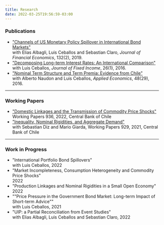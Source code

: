 ```yaml
---
title: Research
date: 2022-03-25T19:56:59-03:00
---
```


### **Publications**
- ["Channels of US Monetary Policy Spillover in International Bond Markets"](https://www.sciencedirect.com/science/article/abs/pii/S0304405X19301072?via%3Dihub)   
with Elias Albagli, Luis Ceballos and Sebastian Claro, *Journal of Financial Economics*, 132(2), 2019. 
- ["Decomposing Long-term Interest Rates: An International Comparison"](https://jfi.pm-research.com/content/26/1/61)  
with Luis Ceballos, *Journal of Fixed Income*, 26(1), 2016.
- ["Nominal Term Structure and Term Premia: Evidence from Chile"](https://www.tandfonline.com/doi/full/10.1080/00036846.2015.1128079)  
with Alberto Naudon and Luis Ceballos, *Applied Economics*, 48(29), 2016.

----

### **Working Papers**
- ["Domestic Linkages and the Transmission of Commodity Price Shocks"](https://www.bcentral.cl/en/content/-/details/working-papers-n-936)  
Working Papers 936, 2022, Central Bank of Chile
- ["Inequality, Nominal Rigidities, and Aggregate Demand"](https://www.bcentral.cl/documents/33528/133326/DTBC_929.pdf/86f2673b-4e3c-e093-10c9-4bef4792313f?t=1636037968157)  
with Sebastian Diz and Mario Giarda, Working Papers 929, 2021, Central Bank of Chile

----

### **Work in Progress**
- "International Portfolio Bond Spillovers"  
with Luis Ceballos, 2022
- "Market Incompleteness, Consumption Heterogeneity and Commodity Price Shocks"  
2022
- "Production Linkages and Nominal Rigidities in a Small Open Economy"  
2022
- ""Price Pressure in the Government Bond Market: Long-term Impact of Short-term Advice""  
with Luis Ceballos, 2021
- "UIP: a Partial Reconciliation from Event Studies"  
with Elias Albagli, Luis Ceballos and Sebastian Claro, 2022
